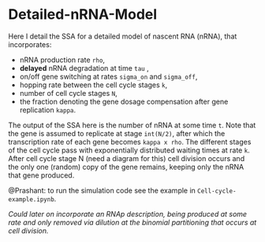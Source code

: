 # Detailed-nRNA-Model

Here I detail the SSA for a detailed model of nascent RNA (nRNA), that incorporates:
- nRNA production rate `rho`,
- **delayed** nRNA degradation at time `tau` , 
- on/off gene switching at rates `sigma_on` and `sigma_off`,
- hopping rate between the cell cycle stages `k`,
- number of cell cycle stages `N`,
- the fraction denoting the gene dosage compensation after gene replication `kappa`.

The output of the SSA here is the number of nRNA at some time `t`. Note that the gene is assumed to replicate at stage `int(N/2)`, after which the transcription rate of each gene becomes `kappa x rho`. The different stages of the cell cycle pass with exponentially distributed waiting times at rate `k`. After cell cycle stage N (need a diagram for this) cell division occurs and the only one (random) copy of the gene remains, keeping only the nRNA that gene produced.

@Prashant: to run the simulation code see the example in `Cell-cycle-example.ipynb`.

*Could later on incorporate an RNAp description, being produced at some rate and only removed via dilution at the binomial partitioning that occurs at cell division.*
